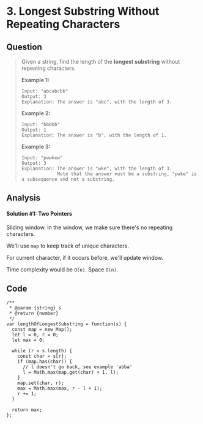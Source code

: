 # 3. Longest Substring Without Repeating Characters

## Question

> Given a string, find the length of the **longest substring** without repeating characters.
>
> **Example 1:**
>
> ```text
> Input: "abcabcbb"
> Output: 3 
> Explanation: The answer is "abc", with the length of 3. 
> ```
>
> **Example 2:**
>
> ```text
> Input: "bbbbb"
> Output: 1
> Explanation: The answer is "b", with the length of 1.
> ```
>
> **Example 3:**
>
> ```text
> Input: "pwwkew"
> Output: 3
> Explanation: The answer is "wke", with the length of 3. 
>              Note that the answer must be a substring, "pwke" is a subsequence and not a substring.
> ```

## Analysis

#### Solution \#1: Two Pointers

Sliding window. In the window, we make sure there's no repeating characters. 

We'll use `map` to keep track of unique characters. 

For current character, if it occurs before, we'll update window.

Time complexity would be `O(n)`. Space `O(n)`.

## Code

```text
/**
 * @param {string} s
 * @return {number}
 */
var lengthOfLongestSubstring = function(s) {
  const map = new Map();
  let l = 0, r = 0;
  let max = 0;
  
  while (r < s.length) {
    const char = s[r];
    if (map.has(char)) {
      // l doesn't go back, see example 'abba'
      l = Math.max(map.get(char) + 1, l);
    }
    map.set(char, r);
    max = Math.max(max, r - l + 1);
    r += 1;
  }
  
  return max;
};
```


